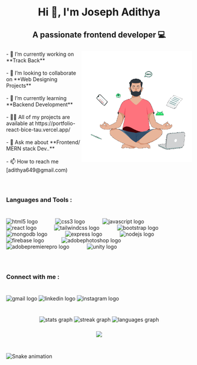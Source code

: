 <h1 align="center">Hi 👋, I'm Joseph Adithya</h1>

###

<h2 align="center">A passionate frontend developer 💻</h2>

###

<img align="right" height="300" src="https://raw.githubusercontent.com/navishkadarshana/navishkadarshana/main/animation_500_l4ld57sp.gif"  />

###

<p align="left">- 🔭 I’m currently working on **Track Back**<br><br>- 👯 I’m looking to collaborate on **Web Designing Projects**<br><br>- 🌱 I’m currently learning **Backend Development**<br><br>- 👨‍💻 All of my projects are available at https://portfolio-react-bice-tau.vercel.app/<br><br>- 💬 Ask me about **Frontend/ MERN stack Dev..**<br><br>- 📫 How to reach me [adithya649@gmail.com)</p>

###

<br clear="both">

<h3 align="left">Languages and Tools :</h3>

###

<br clear="both">

<div align="left">
  <img src="https://skillicons.dev/icons?i=html" height="35" alt="html5 logo"  />
  <img width="40" />
  <img src="https://skillicons.dev/icons?i=css" height="35" alt="css3 logo"  />
  <img width="40" />
  <img src="https://skillicons.dev/icons?i=js" height="35" alt="javascript logo"  />
  <img width="40" />
  <img src="https://skillicons.dev/icons?i=react" height="35" alt="react logo"  />
  <img width="40" />
  <img src="https://skillicons.dev/icons?i=tailwind" height="35" alt="tailwindcss logo"  />
  <img width="40" />
  <img src="https://skillicons.dev/icons?i=bootstrap" height="35" alt="bootstrap logo"  />
  <img width="40" />
  <img src="https://skillicons.dev/icons?i=mongodb" height="35" alt="mongodb logo"  />
  <img width="40" />
  <img src="https://skillicons.dev/icons?i=express" height="35" alt="express logo"  />
  <img width="40" />
  <img src="https://skillicons.dev/icons?i=nodejs" height="35" alt="nodejs logo"  />
  <img width="40" />
  <img src="https://skillicons.dev/icons?i=firebase" height="35" alt="firebase logo"  />
  <img width="40" />
  <img src="https://skillicons.dev/icons?i=ps" height="35" alt="adobephotoshop logo"  />
  <img width="40" />
  <img src="https://skillicons.dev/icons?i=pr" height="35" alt="adobepremierepro logo"  />
  <img width="40" />
  <img src="https://skillicons.dev/icons?i=unity" height="35" alt="unity logo"  />
</div>

###

<br clear="both">

<h3 align="left">Connect with me :</h3>

###

<br clear="both">

<div align="left">
  <img src="https://raw.githubusercontent.com/maurodesouza/profile-readme-generator/master/src/assets/icons/social/gmail/default.svg" width="58" height="30" alt="gmail logo"  />
  <img src="https://raw.githubusercontent.com/maurodesouza/profile-readme-generator/master/src/assets/icons/social/linkedin/default.svg" width="58" height="30" alt="linkedin logo"  />
  <img src="https://raw.githubusercontent.com/maurodesouza/profile-readme-generator/master/src/assets/icons/social/instagram/default.svg" width="58" height="30" alt="instagram logo"  />
</div>

###

<br clear="both">

<div align="center">
  <img src="https://github-readme-stats.vercel.app/api?username=JoelAdit&hide_title=false&hide_rank=false&show_icons=true&include_all_commits=true&count_private=true&disable_animations=false&theme=dracula&locale=en&hide_border=false" height="150" alt="stats graph"  />
  <img src="https://streak-stats.demolab.com?user=JoelAdit&locale=en&mode=daily&theme=dracula&hide_border=false&border_radius=5" height="150" alt="streak graph"  />
  <img src="https://github-readme-stats.vercel.app/api/top-langs?username=JoelAdit&locale=en&hide_title=false&layout=compact&card_width=320&langs_count=5&theme=dracula&hide_border=false" height="150" alt="languages graph"  />
</div>

###

<div align="center">
  <img src="https://profile-counter.glitch.me/JoelAdit/count.svg?"  />
</div>

###

<br clear="both">

<img src="https://raw.githubusercontent.com/JoelAdit/JoelAdit/output/snake.svg" alt="Snake animation" />

###
